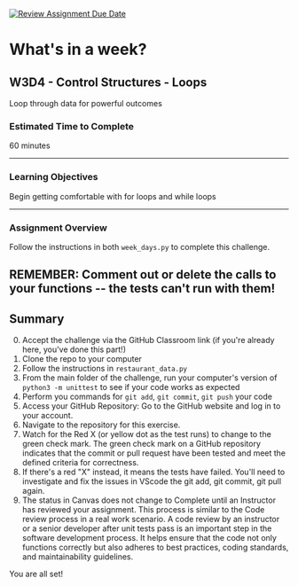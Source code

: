 [![Review Assignment Due Date](https://classroom.github.com/assets/deadline-readme-button-24ddc0f5d75046c5622901739e7c5dd533143b0c8e959d652212380cedb1ea36.svg)](https://classroom.github.com/a/BpOGWaoI)
# What's in a week?

## W3D4 - Control Structures - Loops

Loop through data for powerful outcomes

### Estimated Time to Complete

60 minutes

---

### Learning Objectives

Begin getting comfortable with for loops and while loops

---

### Assignment Overview

Follow the instructions in both `week_days.py` to complete this challenge. 

REMEMBER: Comment out or delete the calls to your functions -- the tests can't run with them!
---

## Summary

0. Accept the challenge via the GitHub Classroom link (if you're already here, you've done this part!)
1. Clone the repo to your computer
2. Follow the instructions in `restaurant_data.py`
3. From the main folder of the challenge, run your computer's version of `python3 -m unittest` to see if your code works as expected
4. Perform you commands for `git add`, `git commit`, `git push` your code 
5. Access your GitHub Repository: Go to the GitHub website and log in to your account.
6. Navigate to the repository for this exercise.
7. Watch for the Red X (or yellow dot as the test runs) to change to the green check mark.  The green check mark on a GitHub repository indicates that the commit or pull request have been tested and meet the defined criteria for correctness.
8.  If there's a red "X" instead, it means the tests have failed.  You'll need to investigate and fix the issues in VScode the git add, git commit, git pull again.
9. The status in Canvas does not change to Complete until an Instructor has reviewed your assignment.  This process is similar to the Code review process in a real work scenario.  A code review by an instructor or a senior developer after unit tests pass is an important step in the software development process. It helps ensure that the code not only functions correctly but also adheres to best practices, coding standards, and maintainability guidelines.


You are all set!
